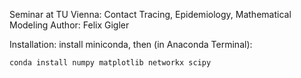 Seminar at TU Vienna: Contact Tracing, Epidemiology, Mathematical Modeling
Author: Felix Gigler



Installation:
	install miniconda, then (in Anaconda Terminal):

	conda install numpy matplotlib networkx scipy